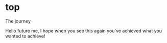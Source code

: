 # top
The journey

Hello future me,
I hope when you see this again you've achieved what you wanted to achieve! 